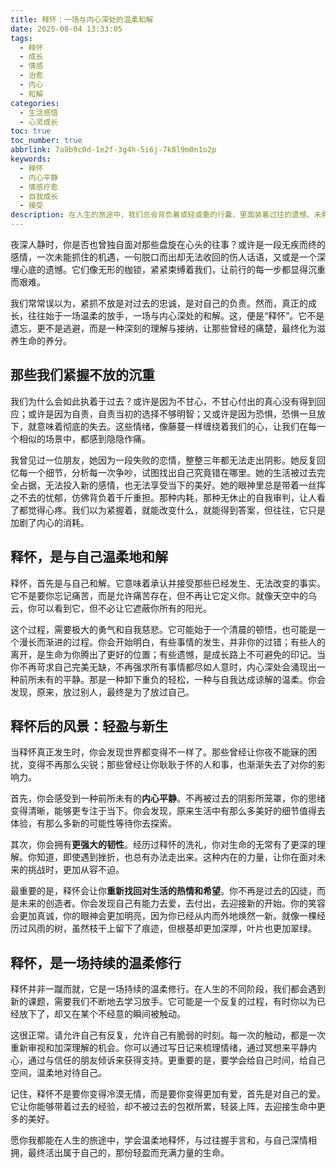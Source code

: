 ```yaml
---
title: 释怀：一场与内心深处的温柔和解
date: 2025-08-04 13:33:05
tags:
  - 释怀
  - 成长
  - 情感
  - 治愈
  - 内心
  - 和解
categories:
  - 生活感悟
  - 心灵成长
toc: true
toc_number: true
abbrlink: 7a8b9c0d-1e2f-3g4h-5i6j-7k8l9m0n1o2p
keywords:
  - 释怀
  - 内心平静
  - 情感疗愈
  - 自我成长
  - 接受
description: 在人生的旅途中，我们总会背负着或轻或重的行囊，里面装着过往的遗憾、未竟的梦想、以及那些难以言说的伤痛。然而，有一种力量，能让我们卸下重负，轻装前行，那便是“释怀”。它不是遗忘，更不是逃避，而是一场与内心深处的温柔和解，一次对生命本真的深刻领悟。本文将带你走进释怀的旅程，感受它带来的平静与力量。
---
```


夜深人静时，你是否也曾独自面对那些盘旋在心头的往事？或许是一段无疾而终的感情，一次未能抓住的机遇，一句脱口而出却无法收回的伤人话语，又或是一个深埋心底的遗憾。它们像无形的枷锁，紧紧束缚着我们，让前行的每一步都显得沉重而艰难。

我们常常误以为，紧抓不放是对过去的忠诚，是对自己的负责。然而，真正的成长，往往始于一场温柔的放手，一场与内心深处的和解。这，便是“释怀”。它不是遗忘，更不是逃避，而是一种深刻的理解与接纳，让那些曾经的痛楚，最终化为滋养生命的养分。

## 那些我们紧握不放的沉重

我们为什么会如此执着于过去？或许是因为不甘心，不甘心付出的真心没有得到回应；或许是因为自责，自责当初的选择不够明智；又或许是因为恐惧，恐惧一旦放下，就意味着彻底的失去。这些情绪，像藤蔓一样缠绕着我们的心，让我们在每一个相似的场景中，都感到隐隐作痛。

我曾见过一位朋友，她因为一段失败的恋情，整整三年都无法走出阴影。她反复回忆每一个细节，分析每一次争吵，试图找出自己究竟错在哪里。她的生活被过去完全占据，无法投入新的感情，也无法享受当下的美好。她的眼神里总是带着一丝挥之不去的忧郁，仿佛背负着千斤重担。那种内耗，那种无休止的自我审判，让人看了都觉得心疼。我们以为紧握着，就能改变什么，就能得到答案，但往往，它只是加剧了内心的消耗。

## 释怀，是与自己温柔地和解

释怀，首先是与自己和解。它意味着承认并接受那些已经发生、无法改变的事实。它不是要你忘记痛苦，而是允许痛苦存在，但不再让它定义你。就像天空中的乌云，你可以看到它，但不必让它遮蔽你所有的阳光。

这个过程，需要极大的勇气和自我慈悲。它可能始于一个清晨的顿悟，也可能是一个漫长而渐进的过程。你会开始明白，有些事情的发生，并非你的过错；有些人的离开，是生命为你腾出了更好的位置；有些遗憾，是成长路上不可避免的印记。当你不再苛求自己完美无缺，不再强求所有事情都尽如人意时，内心深处会涌现出一种前所未有的平静。那是一种卸下重负的轻松，一种与自我达成谅解的温柔。你会发现，原来，放过别人，最终是为了放过自己。

## 释怀后的风景：轻盈与新生

当释怀真正发生时，你会发现世界都变得不一样了。那些曾经让你夜不能寐的困扰，变得不再那么尖锐；那些曾经让你耿耿于怀的人和事，也渐渐失去了对你的影响力。

首先，你会感受到一种前所未有的**内心平静**。不再被过去的阴影所笼罩，你的思绪变得清晰，能够更专注于当下。你会发现，原来生活中有那么多美好的细节值得去体验，有那么多新的可能性等待你去探索。

其次，你会拥有**更强大的韧性**。经历过释怀的洗礼，你对生命的无常有了更深的理解。你知道，即使遇到挫折，也总有办法走出来。这种内在的力量，让你在面对未来的挑战时，更加从容不迫。

最重要的是，释怀会让你**重新找回对生活的热情和希望**。你不再是过去的囚徒，而是未来的创造者。你会发现自己有能力去爱，去付出，去迎接新的开始。你的笑容会更加真诚，你的眼神会更加明亮，因为你已经从内而外地焕然一新。就像一棵经历过风雨的树，虽然枝干上留下了痕迹，但根基却更加深厚，叶片也更加翠绿。

## 释怀，是一场持续的温柔修行

释怀并非一蹴而就，它是一场持续的温柔修行。在人生的不同阶段，我们都会遇到新的课题，需要我们不断地去学习放手。它可能是一个反复的过程，有时你以为已经放下了，却又在某个不经意的瞬间被触动。

这很正常。请允许自己有反复，允许自己有脆弱的时刻。每一次的触动，都是一次重新审视和加深理解的机会。你可以通过写日记来梳理情绪，通过冥想来平静内心，通过与信任的朋友倾诉来获得支持。更重要的是，要学会给自己时间，给自己空间，温柔地对待自己。

记住，释怀不是要你变得冷漠无情，而是要你变得更加有爱，首先是对自己的爱。它让你能够带着过去的经验，却不被过去的包袱所累，轻装上阵，去迎接生命中更多的美好。

愿你我都能在人生的旅途中，学会温柔地释怀，与过往握手言和，与自己深情相拥，最终活出属于自己的，那份轻盈而充满力量的生命。